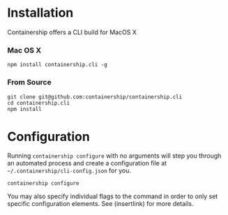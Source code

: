 # Installation

Containership offers a CLI build for MacOS X

### Mac OS X

```
npm install containership.cli -g
```

### From Source

```
git clone git@github.com:containership/containership.cli
cd containership.cli
npm install
```

# Configuration

Running `containership configure` with no arguments will step you through an automated process and create a configuration file at `~/.containership/cli-config.json` for you.

```
containership configure
```

You may also specify individual flags to the command in order to only set specific configuration elements. See \(insertlink\) for more details.

